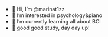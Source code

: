 - 👋 Hi, I’m @marinat1zz
- 👀 I’m interested in psychology&piano
- 🌱 I’m currently learning all about BCI
- 💞️ good good study, day day up!

<!---
marinat1zz/marinat1zz is a ✨ special ✨ repository because its `README.md` (this file) appears on your GitHub profile.
You can click the Preview link to take a look at your changes.
--->
